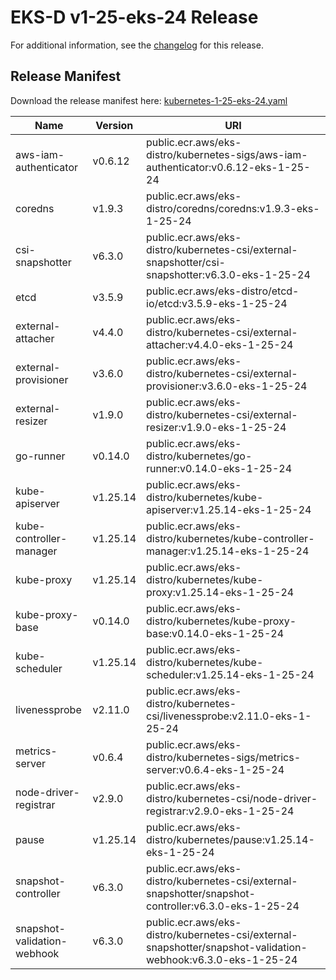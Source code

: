 # EKS-D v1-25-eks-24 Release

For additional information, see the [changelog](CHANGELOG-v1-25-eks-24.md) for this release.

## Release Manifest

Download the release manifest here: [kubernetes-1-25-eks-24.yaml](https://distro.eks.amazonaws.com/kubernetes-1-25/kubernetes-1-25-eks-24.yaml)

| Name | Version | URI |
|------|---------|-----|
| aws-iam-authenticator | v0.6.12 | public.ecr.aws/eks-distro/kubernetes-sigs/aws-iam-authenticator:v0.6.12-eks-1-25-24 |
| coredns | v1.9.3 | public.ecr.aws/eks-distro/coredns/coredns:v1.9.3-eks-1-25-24 |
| csi-snapshotter | v6.3.0 | public.ecr.aws/eks-distro/kubernetes-csi/external-snapshotter/csi-snapshotter:v6.3.0-eks-1-25-24 |
| etcd | v3.5.9 | public.ecr.aws/eks-distro/etcd-io/etcd:v3.5.9-eks-1-25-24 |
| external-attacher | v4.4.0 | public.ecr.aws/eks-distro/kubernetes-csi/external-attacher:v4.4.0-eks-1-25-24 |
| external-provisioner | v3.6.0 | public.ecr.aws/eks-distro/kubernetes-csi/external-provisioner:v3.6.0-eks-1-25-24 |
| external-resizer | v1.9.0 | public.ecr.aws/eks-distro/kubernetes-csi/external-resizer:v1.9.0-eks-1-25-24 |
| go-runner | v0.14.0 | public.ecr.aws/eks-distro/kubernetes/go-runner:v0.14.0-eks-1-25-24 |
| kube-apiserver | v1.25.14 | public.ecr.aws/eks-distro/kubernetes/kube-apiserver:v1.25.14-eks-1-25-24 |
| kube-controller-manager | v1.25.14 | public.ecr.aws/eks-distro/kubernetes/kube-controller-manager:v1.25.14-eks-1-25-24 |
| kube-proxy | v1.25.14 | public.ecr.aws/eks-distro/kubernetes/kube-proxy:v1.25.14-eks-1-25-24 |
| kube-proxy-base | v0.14.0 | public.ecr.aws/eks-distro/kubernetes/kube-proxy-base:v0.14.0-eks-1-25-24 |
| kube-scheduler | v1.25.14 | public.ecr.aws/eks-distro/kubernetes/kube-scheduler:v1.25.14-eks-1-25-24 |
| livenessprobe | v2.11.0 | public.ecr.aws/eks-distro/kubernetes-csi/livenessprobe:v2.11.0-eks-1-25-24 |
| metrics-server | v0.6.4 | public.ecr.aws/eks-distro/kubernetes-sigs/metrics-server:v0.6.4-eks-1-25-24 |
| node-driver-registrar | v2.9.0 | public.ecr.aws/eks-distro/kubernetes-csi/node-driver-registrar:v2.9.0-eks-1-25-24 |
| pause | v1.25.14 | public.ecr.aws/eks-distro/kubernetes/pause:v1.25.14-eks-1-25-24 |
| snapshot-controller | v6.3.0 | public.ecr.aws/eks-distro/kubernetes-csi/external-snapshotter/snapshot-controller:v6.3.0-eks-1-25-24 |
| snapshot-validation-webhook | v6.3.0 | public.ecr.aws/eks-distro/kubernetes-csi/external-snapshotter/snapshot-validation-webhook:v6.3.0-eks-1-25-24 |
